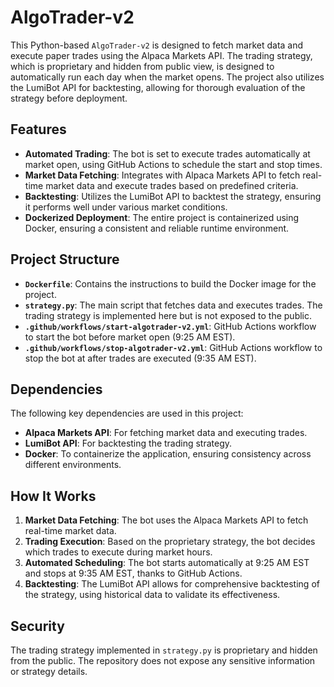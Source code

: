 # AlgoTrader-v2

This Python-based `AlgoTrader-v2` is designed to fetch market data and execute paper trades using the Alpaca Markets API. The trading strategy, which is proprietary and hidden from public view, is designed to automatically run each day when the market opens. The project also utilizes the LumiBot API for backtesting, allowing for thorough evaluation of the strategy before deployment.

## Features

- **Automated Trading**: The bot is set to execute trades automatically at market open, using GitHub Actions to schedule the start and stop times.
- **Market Data Fetching**: Integrates with Alpaca Markets API to fetch real-time market data and execute trades based on predefined criteria.
- **Backtesting**: Utilizes the LumiBot API to backtest the strategy, ensuring it performs well under various market conditions.
- **Dockerized Deployment**: The entire project is containerized using Docker, ensuring a consistent and reliable runtime environment.

## Project Structure

- **`Dockerfile`**: Contains the instructions to build the Docker image for the project.
- **`strategy.py`**: The main script that fetches data and executes trades. The trading strategy is implemented here but is not exposed to the public.
- **`.github/workflows/start-algotrader-v2.yml`**: GitHub Actions workflow to start the bot before market open (9:25 AM EST).
- **`.github/workflows/stop-algotrader-v2.yml`**: GitHub Actions workflow to stop the bot at after trades are executed (9:35 AM EST).

## Dependencies

The following key dependencies are used in this project:

- **Alpaca Markets API**: For fetching market data and executing trades.
- **LumiBot API**: For backtesting the trading strategy.
- **Docker**: To containerize the application, ensuring consistency across different environments.

## How It Works

1. **Market Data Fetching**: The bot uses the Alpaca Markets API to fetch real-time market data.
2. **Trading Execution**: Based on the proprietary strategy, the bot decides which trades to execute during market hours.
3. **Automated Scheduling**: The bot starts automatically at 9:25 AM EST and stops at 9:35 AM EST, thanks to GitHub Actions.
4. **Backtesting**: The LumiBot API allows for comprehensive backtesting of the strategy, using historical data to validate its effectiveness.

## Security

The trading strategy implemented in `strategy.py` is proprietary and hidden from the public. The repository does not expose any sensitive information or strategy details.

